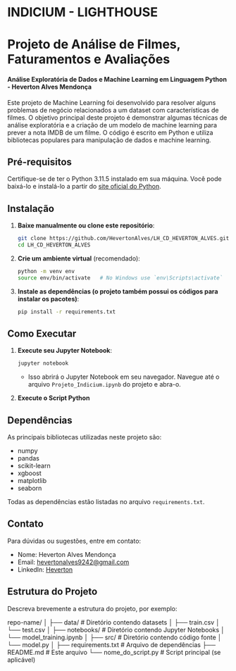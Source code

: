 # INDICIUM - LIGHTHOUSE

# Projeto de Análise de Filmes, Faturamentos e Avaliações

#### Análise Exploratória de Dados e Machine Learning em Linguagem Python - Heverton Alves Mendonça

Este projeto de Machine Learning foi desenvolvido para resolver alguns problemas de negócio relacionados a um dataset com características de filmes. O objetivo principal deste projeto é demonstrar algumas técnicas de análise exploratória e a criação de um modelo de machine learning para prever a nota IMDB de um filme. O código é escrito em Python e utiliza bibliotecas populares para manipulação de dados e machine learning.

## Pré-requisitos

Certifique-se de ter o Python 3.11.5 instalado em sua máquina. Você pode baixá-lo e instalá-lo a partir do [site oficial do Python](https://www.python.org/).

## Instalação

1. **Baixe manualmente ou clone este repositório**:
    ```bash
    git clone https://github.com/HevertonAlves/LH_CD_HEVERTON_ALVES.git
    cd LH_CD_HEVERTON_ALVES
    ```

2. **Crie um ambiente virtual** (recomendado):
    ```bash
    python -m venv env
    source env/bin/activate   # No Windows use `env\Scripts\activate`
    ```

3. **Instale as dependências (o projeto também possui os códigos para instalar os pacotes)**:
    ```bash
    pip install -r requirements.txt
    ```

## Como Executar

1. **Execute seu Jupyter Notebook**:
    ```bash
    jupyter notebook
    ```
   - Isso abrirá o Jupyter Notebook em seu navegador. Navegue até o arquivo `Projeto_Indicium.ipynb` do projeto e abra-o.

3. **Execute o Script Python**

## Dependências

As principais bibliotecas utilizadas neste projeto são:

- numpy
- pandas
- scikit-learn
- xgboost
- matplotlib
- seaborn

Todas as dependências estão listadas no arquivo `requirements.txt`.

## Contato

Para dúvidas ou sugestões, entre em contato:

- Nome: Heverton Alves Mendonça
- Email: hevertonalves9242@gmail.com
- LinkedIn: [Heverton](https://www.linkedin.com/in/heverton-alves-32378b2ab/)


## Estrutura do Projeto

Descreva brevemente a estrutura do projeto, por exemplo:

repo-name/
│
├── data/ # Diretório contendo datasets
│ ├── train.csv
│ └── test.csv
│
├── notebooks/ # Diretório contendo Jupyter Notebooks
│ └── model_training.ipynb
│
├── src/ # Diretório contendo código fonte
│ └── model.py
│
├── requirements.txt # Arquivo de dependências
├── README.md # Este arquivo
└── nome_do_script.py # Script principal (se aplicável)


